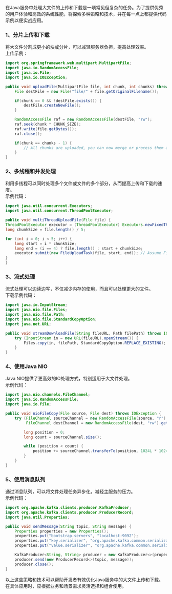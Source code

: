 在Java服务中处理大文件的上传和下载是一项常见但复杂的任务。为了提供优秀的用户体验和高效的系统性能，将探索多种策略和技术，并在每一点上都提供代码示例以便实战应用。
<a name="OCFBO"></a>
### 1、分片上传和下载
将大文件分割成更小的块或分片，可以减轻服务器负担，提高处理效率。<br />上传示例：
```java
import org.springframework.web.multipart.MultipartFile;
import java.io.RandomAccessFile;
import java.io.File;
import java.io.IOException;

public void uploadFile(MultipartFile file, int chunk, int chunks) throws IOException {
    File destFile = new File("file/" + file.getOriginalFilename());

    if(chunk == 0 && !destFile.exists()) {
        destFile.createNewFile();
    }

    RandomAccessFile raf = new RandomAccessFile(destFile, "rw");
    raf.seek(chunk * CHUNK_SIZE);
    raf.write(file.getBytes());
    raf.close();

    if(chunk == chunks - 1) {
        // All chunks are uploaded, you can now merge or process them as needed
    }
}
```
<a name="ogCOj"></a>
### 2、多线程和并发处理
利用多线程可以同时处理多个文件或文件的多个部分，从而提高上传和下载的速度。<br />示例代码：
```java
import java.util.concurrent.Executors;
import java.util.concurrent.ThreadPoolExecutor;

public void multiThreadUploadFile(File file) {
ThreadPoolExecutor executor = (ThreadPoolExecutor) Executors.newFixedThreadPool(5);
long chunkSize = file.length() / 5;  

for (int i = 0; i < 5; i++) {
    long start = i * chunkSize;
    long end = (i == 4) ? file.length() : start + chunkSize;  
    executor.submit(new FileUploadTask(file, start, end)); // Assume FileUploadTask is your defined task that handles file upload
}
}
```
<a name="tV9Pl"></a>
### 3、流式处理
流式处理可以边读边写，不仅减少内存的使用，而且可以处理更大的文件。<br />下载示例代码：
```java
import java.io.InputStream;
import java.nio.file.Files;
import java.nio.file.Path;
import java.nio.file.StandardCopyOption;
import java.net.URL;

public void streamDownloadFile(String fileURL, Path filePath) throws IOException {
    try (InputStream in = new URL(fileURL).openStream()) {
        Files.copy(in, filePath, StandardCopyOption.REPLACE_EXISTING);
    }
}
```
<a name="wkqB4"></a>
### 4、使用Java NIO
Java NIO提供了更高效的IO处理方式，特别适用于大文件处理。<br />示例代码：
```java
import java.nio.channels.FileChannel;
import java.io.RandomAccessFile;
import java.io.File;

public void nioFileCopy(File source, File dest) throws IOException {
    try (FileChannel sourceChannel = new RandomAccessFile(source, "r").getChannel();
         FileChannel destChannel = new RandomAccessFile(dest, "rw").getChannel()) {

        long position = 0;
        long count = sourceChannel.size();

        while (position < count) {
            position += sourceChannel.transferTo(position, 1024L * 1024L, destChannel);
        }
    }
}
```
<a name="hEHid"></a>
### 5、使用消息队列
通过消息队列，可以将文件处理任务异步化，减轻主服务的压力。<br />示例代码：
```java
import org.apache.kafka.clients.producer.KafkaProducer;
import org.apache.kafka.clients.producer.ProducerRecord;
import java.util.Properties;

public void sendMessage(String topic, String message) {
    Properties properties = new Properties();
    properties.put("bootstrap.servers", "localhost:9092");
    properties.put("key.serializer", "org.apache.kafka.common.serialization.StringSerializer");
    properties.put("value.serializer", "org.apache.kafka.common.serialization.StringSerializer");

    KafkaProducer<String, String> producer = new KafkaProducer<>(properties);
    producer.send(new ProducerRecord<>(topic, message));
    producer.close();
}
```
以上这些策略和技术可以帮助开发者有效优化Java服务中的大文件上传和下载。在具体应用时，应根据业务和场景需求灵活选择和组合使用。
